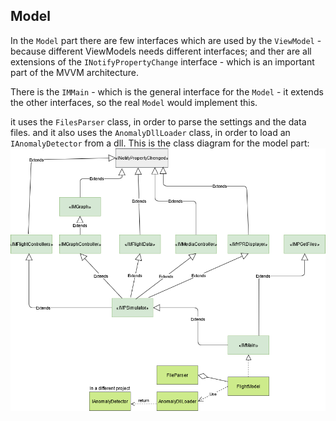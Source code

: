 ## Model

In the `Model` part there are few interfaces which are used by the `ViewModel` - because different ViewModels needs different interfaces;
and ther are all extensions of the `INotifyPropertyChange` interface - which is an important part of the MVVM architecture.

There is the `IMMain` - which is the general interface for the `Model` - it extends the other interfaces, so the real `Model` would implement this.

it uses the `FilesParser` class, in order to parse the settings and the data files.
and it also uses the `AnomalyDllLoader` class, in order to load an `IAnomalyDetector` from a dll.
This is the class diagram for the model part:
![diagra](/pics_for_demo/model_UML.png?raw=true "Model Diagram")

